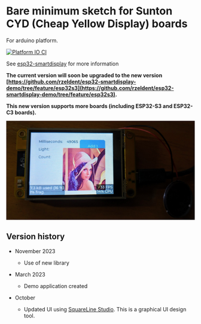 # Bare minimum sketch for Sunton CYD (Cheap Yellow Display) boards

For arduino platform.

[![Platform IO CI](https://github.com/rzeldent/esp32-smartdisplay-demo/actions/workflows/main.yml/badge.svg)](https://github.com/rzeldent/esp32-smartdisplay-demo/actions/workflows/main.yml)

See [esp32-smartdisplay](https://github.com/rzeldent/esp32-smartdisplay) for more information

**The current version will soon be upgraded to the new version [https://github.com/rzeldent/esp32-smartdisplay-demo/tree/feature/esp32s3](https://github.com/rzeldent/esp32-smartdisplay-demo/tree/feature/esp32s3).**

**This new version supports more boards (including ESP32-S3 and ESP32-C3 boards).**

![Example](assets/PXL_20231130_225143662.jpg)

## Version history
- November 2023
  -   Use of new library

- March 2023
  - Demo application created

- October
  - Updated UI using [SquareLine Studio](https://squareline.io). This is a graphical UI design tool.
